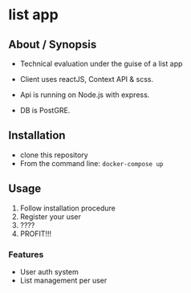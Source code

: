 # list app

## About / Synopsis

- Technical evaluation under the guise of a list app

- Client uses reactJS, Context API & scss.
- Api is running on Node.js with express.
- DB is PostGRE.

## Installation

- clone this repository
- From the command line: `docker-compose up`

## Usage

1. Follow installation procedure
2. Register your user
3. ????
4. PROFIT!!!

### Features

- User auth system
- List management per user
